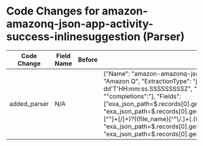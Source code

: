 # Code Changes for amazon-amazonq-json-app-activity-success-inlinesuggestion (Parser)

| Code Change | Field Name | Before | After |
|-------------|------------|--------|-------|
| added_parser | N/A |  | {"Name": "amazon-amazonq-json-app-activity-success-inlinesuggestion", "Vendor": "Amazon", "Product": "Amazon Q", "ExtractionType": "json", "ParserVersion": "v1.0.0", "TimeFormat": "yyyy-MM-dd'T'HH:mm:ss.SSSSSSSSSZ", "Conditions": ["\"leftContext\":", "\"rightContext\":", "\"customizationArn\":", "\"completions\":"], "Fields": ["exa_json_path=$.records[0].generateCompletionsEventRequest.timeStamp,exa_field_name=time", "exa_json_path=$.records[0].generateCompletionsEventRequest.fileName,exa_regex=({file_path}({file_dir}[^\"]+[\/]+)?({file_name}[^\"\\\/\.]+(.({file_ext}\w+))?))", "exa_json_path=$.records[0].generateCompletionsEventRequest.userId,exa_field_name=user_id", "exa_json_path=$.records[0].generateCompletionsEventResponse.requestId,exa_field_name=additional_info"]} |